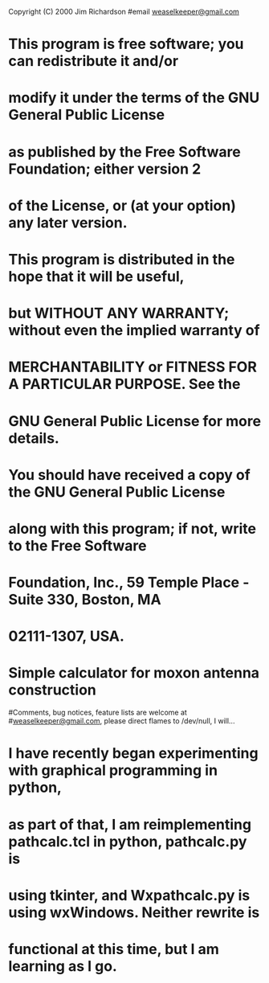Copyright (C) 2000 Jim Richardson 
#email	weaselkeeper@gmail.com
#
# This program is free software; you can redistribute it and/or
# modify it under the terms of the GNU General Public License
# as published by the Free Software Foundation; either version 2
# of the License, or (at your option) any later version.
#
# This program is distributed in the hope that it will be useful,
# but WITHOUT ANY WARRANTY; without even the implied warranty of
# MERCHANTABILITY or FITNESS FOR A PARTICULAR PURPOSE.  See the
# GNU General Public License for more details.
#
# You should have received a copy of the GNU General Public License
# along with this program; if not, write to the Free Software
# Foundation, Inc., 59 Temple Place - Suite 330, Boston, MA
#	02111-1307, USA.
#

# Simple calculator for moxon antenna construction

#Comments, bug notices, feature lists are welcome at
#weaselkeeper@gmail.com, please direct flames to /dev/null, I will...

# I have recently began experimenting with graphical programming in python,
# as part of that, I am reimplementing pathcalc.tcl in python, pathcalc.py is
# using tkinter, and Wxpathcalc.py  is using wxWindows. Neither rewrite is
# functional at this time, but I am learning as I go.
